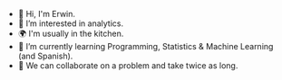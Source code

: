 - 👋 Hi, I'm Erwin.
- 👀 I’m interested in analytics.
- 🌍 I'm usually in the kitchen.
- 🌱 I’m currently learning Programming, Statistics & Machine Learning (and Spanish).
- 💞️ We can collaborate on a problem and take twice as long.

<!---
ehmtang/ehmtang is a ✨ special ✨ repository because its `README.md` (this file) appears on your GitHub profile.
You can click the Preview link to take a look at your changes.
--->
